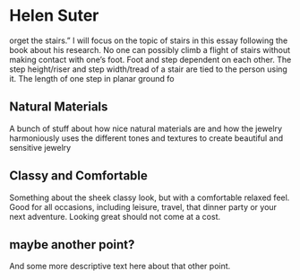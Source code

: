 # Helen Suter

orget the stairs.” I will focus on the topic of stairs in this essay following the book about his research.
No one can possibly climb a flight of stairs without making contact with one’s foot. Foot and step dependent on each other. The step height/riser and step width/tread of a stair are tied to the person using it. The length of one step in planar ground fo

## Natural Materials

A bunch of stuff about how nice natural materials are and how the jewelry harmoniously uses the different tones and textures to create beautiful and sensitive jewelry

## Classy and Comfortable

Something about the sheek classy look, but with a comfortable relaxed feel. Good for all occasions, including leisure, travel, that dinner party or your next adventure. Looking great should not come at a cost.

## maybe another point?

And some more descriptive text here about that other point.
